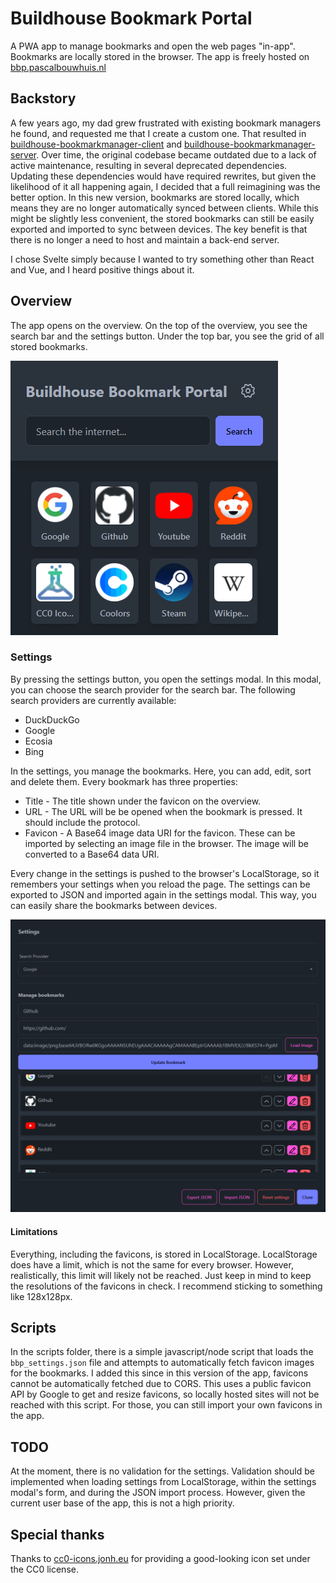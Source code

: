
# Buildhouse Bookmark Portal
A PWA app to manage bookmarks and open the web pages "in-app".
Bookmarks are locally stored in the browser.
The app is freely hosted on [bbp.pascalbouwhuis.nl](https://bbp.pascalbouwhuis.nl)

## Backstory
A few years ago, my dad grew frustrated with existing bookmark managers he found, and requested me that I create a custom one. That resulted in [buildhouse-bookmarkmanager-client](https://github.com/Gabbersaurus/buildhouse-bookmarkmanager-client) and [buildhouse-bookmarkmanager-server](https://github.com/Gabbersaurus/buildhouse-bookmarkmanager-server). Over time, the original codebase became outdated due to a lack of active maintenance, resulting in several deprecated dependencies. Updating these dependencies would have required rewrites, but given the likelihood of it all happening again, I decided that a full reimagining was the better option. In this new version, bookmarks are stored locally, which means they are no longer automatically synced between clients. While this might be slightly less convenient, the stored bookmarks can still be easily exported and imported to sync between devices. The key benefit is that there is no longer a need to host and maintain a back-end server.

I chose Svelte simply because I wanted to try something other than React and Vue, and I heard positive things about it.

## Overview
The app opens on the overview. On the top of the overview, you see the search bar and the settings button.
Under the top bar, you see the grid of all stored bookmarks.

![Overview screenshot](docs/assets/overview.png)

### Settings
By pressing the settings button, you open the settings modal. In this modal, you can choose the search provider for the search bar.  The following search providers are currently available:
-   DuckDuckGo
-   Google
-   Ecosia
-   Bing

In the settings, you manage the bookmarks. Here, you can add, edit, sort and delete them.
Every bookmark has three properties:
- Title - The title shown under the favicon on the overview.
- URL - The URL will be be opened when the bookmark is pressed. It should include the protocol.
- Favicon - A Base64 image data URI for the favicon. These can be imported by selecting an image file in the browser. The image will be converted to a Base64 data URI.

Every change in the settings is pushed to the browser's LocalStorage, so it remembers your settings when you reload the page.
The settings can be exported to JSON and imported again in the settings modal. This way, you can easily share the bookmarks between devices.

![Settings screenshot](docs/assets/settings.png)

#### Limitations
Everything, including the favicons, is stored in LocalStorage. LocalStorage does have a limit, which is not the same for every browser. However, realistically, this limit will likely not be reached. Just keep in mind to keep the resolutions of the favicons in check. I recommend sticking to something like 128x128px.

## Scripts
In the scripts folder, there is a simple javascript/node script that loads the `bbp_settings.json` file and attempts to automatically fetch favicon images for the bookmarks. I added this since in this version of the app, favicons cannot be automatically fetched due to CORS.
This uses a public favicon API by Google to get and resize favicons, so locally hosted sites will not be reached with this script. For those, you can still import your own favicons in the app.

## TODO
At the moment, there is no validation for the settings. Validation should be implemented when loading settings from LocalStorage, within the settings modal's form, and during the JSON import process. However, given the current user base of the app, this is not a high priority.

## Special thanks
Thanks to [cc0-icons.jonh.eu](https://cc0-icons.jonh.eu/) for providing a good-looking icon set under the CC0 license.
